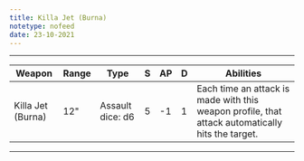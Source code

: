 ```yaml
---
title: Killa Jet (Burna)
notetype: nofeed
date: 23-10-2021
---
```


---

| Weapon            | Range | Type             | S   | AP  | D   | Abilities                                                                                        |
| ----------------- | ----- | ---------------- | --- | --- | --- | ------------------------------------------------------------------------------------------------ |
| Killa Jet (Burna) | 12"   | Assault dice: d6 | 5   | -1  | 1   | Each time an attack is made with this weapon profile, that attack automatically hits the target. | 

---